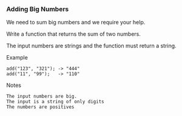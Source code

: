 ### Adding Big Numbers

We need to sum big numbers and we require your help.

Write a function that returns the sum of two numbers. 

The input numbers are strings and the function must return a string.

Example
```
add("123", "321"); -> "444"
add("11", "99");   -> "110"
```
Notes

    The input numbers are big.
    The input is a string of only digits
    The numbers are positives


